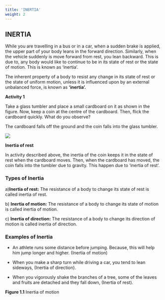 ```yaml
---
title: 'INERTIA'
weight: 2
---
```


## INERTIA

While you are travelling in a bus or in a car, when a sudden brake is applied, the upper part of your body leans in the forward direction. Similarly, when the vehicle suddenly is move forward from rest, you lean backward. This is due to, any body would like to continue to be in its state of rest or the state of motion. This is known as ‘inertia’.

The inherent property of a body to resist any change in its state of rest or the state of uniform motion, unless it is influenced upon by an external unbalanced force, is known as **‘inertia’.**

**Activity 1**

Take a glass tumbler and place a small cardboard on it as shown in the figure. Now, keep a coin at the centre of the cardboard. Then, flick the cardboard quickly. What do you observe?

The cardboard falls off the ground and the coin falls into the glass tumbler.


![ ](image.png)

**Inertia of rest**

In activity described above, the inertia of the coin keeps it in the state of rest when the cardboard moves. Then, when the cardboard has moved, the coin falls into the tumbler due to gravity. This happen due to ‘inertia of rest’.

### Types of Inertia


a)**Inertia of rest:** The resistance of a body to change its state of rest is called inertia of rest.

b) **Inertia of motion:** The resistance of a body to change its state of motion is called inertia of motion.

c) **Inertia of direction:** The resistance of a body to change its direction of motion is called inertia of direction.

### Examples of Inertia


- An athlete runs some distance before jumping. Because, this will help him jump longer and higher. (Inertia of motion)

- When you make a sharp turn while driving a car, you tend to lean sideways, (Inertia of direction).

- When you vigorously shake the branches of a tree, some of the leaves and fruits are detached and they fall down, (Inertia of rest).

**Figure 1.1** Inertia of motion